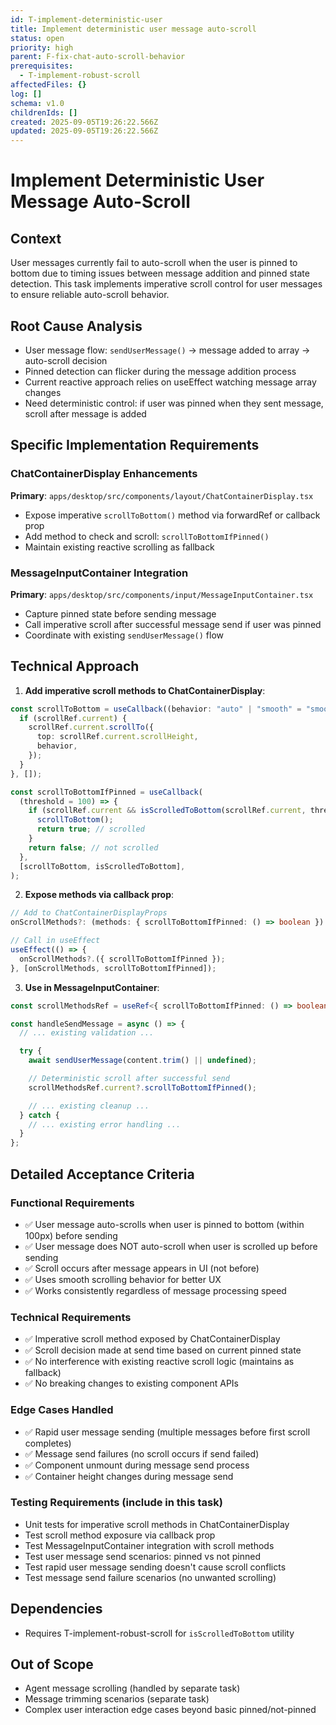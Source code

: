 ```yaml
---
id: T-implement-deterministic-user
title: Implement deterministic user message auto-scroll
status: open
priority: high
parent: F-fix-chat-auto-scroll-behavior
prerequisites:
  - T-implement-robust-scroll
affectedFiles: {}
log: []
schema: v1.0
childrenIds: []
created: 2025-09-05T19:26:22.566Z
updated: 2025-09-05T19:26:22.566Z
---
```


# Implement Deterministic User Message Auto-Scroll

## Context

User messages currently fail to auto-scroll when the user is pinned to bottom due to timing issues between message addition and pinned state detection. This task implements imperative scroll control for user messages to ensure reliable auto-scroll behavior.

## Root Cause Analysis

- User message flow: `sendUserMessage()` -> message added to array -> auto-scroll decision
- Pinned detection can flicker during the message addition process
- Current reactive approach relies on useEffect watching message array changes
- Need deterministic control: if user was pinned when they sent message, scroll after message is added

## Specific Implementation Requirements

### ChatContainerDisplay Enhancements

**Primary**: `apps/desktop/src/components/layout/ChatContainerDisplay.tsx`

- Expose imperative `scrollToBottom()` method via forwardRef or callback prop
- Add method to check and scroll: `scrollToBottomIfPinned()`
- Maintain existing reactive scrolling as fallback

### MessageInputContainer Integration

**Primary**: `apps/desktop/src/components/input/MessageInputContainer.tsx`

- Capture pinned state before sending message
- Call imperative scroll after successful message send if user was pinned
- Coordinate with existing `sendUserMessage()` flow

## Technical Approach

1. **Add imperative scroll methods to ChatContainerDisplay**:

```typescript
const scrollToBottom = useCallback((behavior: "auto" | "smooth" = "smooth") => {
  if (scrollRef.current) {
    scrollRef.current.scrollTo({
      top: scrollRef.current.scrollHeight,
      behavior,
    });
  }
}, []);

const scrollToBottomIfPinned = useCallback(
  (threshold = 100) => {
    if (scrollRef.current && isScrolledToBottom(scrollRef.current, threshold)) {
      scrollToBottom();
      return true; // scrolled
    }
    return false; // not scrolled
  },
  [scrollToBottom, isScrolledToBottom],
);
```

2. **Expose methods via callback prop**:

```typescript
// Add to ChatContainerDisplayProps
onScrollMethods?: (methods: { scrollToBottomIfPinned: () => boolean }) => void;

// Call in useEffect
useEffect(() => {
  onScrollMethods?.({ scrollToBottomIfPinned });
}, [onScrollMethods, scrollToBottomIfPinned]);
```

3. **Use in MessageInputContainer**:

```typescript
const scrollMethodsRef = useRef<{ scrollToBottomIfPinned: () => boolean }>();

const handleSendMessage = async () => {
  // ... existing validation ...

  try {
    await sendUserMessage(content.trim() || undefined);

    // Deterministic scroll after successful send
    scrollMethodsRef.current?.scrollToBottomIfPinned();

    // ... existing cleanup ...
  } catch {
    // ... existing error handling ...
  }
};
```

## Detailed Acceptance Criteria

### Functional Requirements

- ✅ User message auto-scrolls when user is pinned to bottom (within 100px) before sending
- ✅ User message does NOT auto-scroll when user is scrolled up before sending
- ✅ Scroll occurs after message appears in UI (not before)
- ✅ Uses smooth scrolling behavior for better UX
- ✅ Works consistently regardless of message processing speed

### Technical Requirements

- ✅ Imperative scroll method exposed by ChatContainerDisplay
- ✅ Scroll decision made at send time based on current pinned state
- ✅ No interference with existing reactive scroll logic (maintains as fallback)
- ✅ No breaking changes to existing component APIs

### Edge Cases Handled

- ✅ Rapid user message sending (multiple messages before first scroll completes)
- ✅ Message send failures (no scroll occurs if send failed)
- ✅ Component unmount during message send process
- ✅ Container height changes during message send

### Testing Requirements (include in this task)

- Unit tests for imperative scroll methods in ChatContainerDisplay
- Test scroll method exposure via callback prop
- Test MessageInputContainer integration with scroll methods
- Test user message send scenarios: pinned vs not pinned
- Test rapid user message sending doesn't cause scroll conflicts
- Test message send failure scenarios (no unwanted scrolling)

## Dependencies

- Requires T-implement-robust-scroll for `isScrolledToBottom` utility

## Out of Scope

- Agent message scrolling (handled by separate task)
- Message trimming scenarios (separate task)
- Complex user interaction edge cases beyond basic pinned/not-pinned
